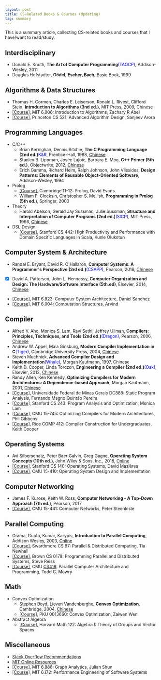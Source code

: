 ```yaml
---
layout: post
title: CS-Related Books & Courses (Updating)
tag: summary
---
```


This is a summary article, collecting CS-related books and courses that I have/want to read/study.

<!--more-->

## Interdisciplinary
* Donald E. Knuth, **The Art of Computer Programming**<font color="blue">(TAOCP)</font>, Addison-Wesley, 2011
* Douglas Hofstadter, **Gödel, Escher, Bach**, Basic Book, 1999

## Algorithms & Data Structures
* Thomas H. Cormen, Charles E. Leiserson, Ronald L. Rivest, Clifford Stein, **Introduction to Algorithms (3nd ed.)**, MIT Press, 2009, [Chinese](https://book.douban.com/subject/20432061/)
* [[Course]](https://learning-modules.mit.edu/materials/index.html?uuid=/course/6/fa18/6.006#materials), MIT 6.006: Introduction to Algorithms, Zachary R Abel
* [[Course]](http://www.cs.princeton.edu/courses/archive/fall14/cos521/), Princeton CS 521: Advanced Algorithm Design, Sanjeev Arora

## Programming Languages
* C/C++
	-  Brian Kernighan, Dennis Ritchie, **The C Programming Language (2nd ed.)**<font color="blue">K&R</font>, Prentice-Hall, 1988, [Chinese](https://book.douban.com/subject/1139336/)
	- Stanley B. Lippman, Josée Lajoie, Barbara E. Moo, **C++ Primer (5th ed.)**, Objectwrite, 2012, [Chinese](https://book.douban.com/subject/25708312/)
	- Erich Gamma, Richard Helm, Ralph Johnson, John Vlissides, **Design Patterns: Elements of Reusable Object-Oriented Software**, Addison-Wesley, 1994
* Prolog
	- [[Course]](https://www.cl.cam.ac.uk/teaching/1112/Prolog/materials.html), Cambridge'11-12: Prolog, David Evans
	- William F. Clocksin, Christopher S. Mellish, **Programming in Prolog (5th ed.)**, Springer, 2003
* Theory
	- Harold Abelson, Gerald Jay Sussman, Julie Sussman, **Structure and Interpretation of Computer Programs (2nd ed.)**<font color="blue">(SICP)</font>, MIT Press, 1996, [Chinese](https://book.douban.com/subject/1148282/)
* DSL Design
	- [[Course]](http://web.stanford.edu/class/cs442/), Stanford CS 442: High Productivity and Performance with Domain Specific Languages in Scala, Kunle Olukotun

## Computer System & Architecture
* Randal E. Bryant, David R. O'Hallaron, **Computer Systems: A Programmer's Perspective (3rd ed.)**<font color="blue">(CSAPP)</font>, Pearson, 2016, [Chinese](https://book.douban.com/subject/5333562/)
* [x] David A. Patterson, John L. Hennessy, **Computer Organization and Design: The Hardware/Software Interface (5th.ed)**, Elsevier, 2014, [Chinese](https://book.douban.com/subject/25813550/)
* [[Course]](http://csg.csail.mit.edu/6.823/index.html), MIT 6.823: Computer System Architecture, Daniel Sanchez
* [[Course]](https://6004.mit.edu/web/spring19/), MIT 6.004: Computation Structures, Arvind

## Compiler
* Alfred V. Aho, Monica S. Lam, Ravi Sethi, Jeffrey Ullman, **Compilers: Principles, Techniques, and Tools (2nd ed.)**<font color="blue">(Dragon)</font>, Pearson, 2006, [Chinese](https://book.douban.com/subject/3296317/)
* Andrew W. Appel, Maia Ginsburg, **Modern Compiler Implementation in C**<font color="blue">(Tiger)</font>, Cambridge University Press, 2004, [Chinese](https://book.douban.com/subject/30191414/)
* Steven Muchnick, **Advanced Compiler Design and Implementation**<font color="blue">(Whale)</font>, Morgan Kaufmann, 1997, [Chinese](https://book.douban.com/subject/1400374/)
* Keith D. Cooper, Linda Torczon, **Engineering a Compiler (2nd ed.)**<font color="blue">(Oak)</font>, Elsevier, 2012, [Chinese](https://book.douban.com/subject/20436488/)
* Randy Allen, Ken Kennedy, **Optimizing Compilers for Modern Architectures: A Dependence-based Approach**, Morgan Kaufmann, 2001, [Chinese](https://book.douban.com/subject/1171448/)
* [[Course]](https://homepages.dcc.ufmg.br/~fernando/classes/dcc888/), Universidade Federal de Minas Gerais DC888: Static Program Analysis, Fernando Magno Quintão Pereira
* [[Course]](https://suif.stanford.edu/~courses/cs243/), Stanford CS 243: Program Analysis and Optimization, Monica Lam
* [[Course]](http://www.cs.cmu.edu/~15745/), CMU 15-745: Optimizing Compilers for Modern Architectures, Phil Gibbons
* [[Course]](https://www.clear.rice.edu/comp412/Lectures/), Rice COMP 412: Compiler Construction for Undergraduates, Keith Cooper

## Operating Systems
* Avi Silberschatz, Peter Baer Galvin, Greg Gagne, **Operating System Concepts (10th ed.)**, John Wiley & Sons, Inc., 2018, [Online](http://www.os-book.com/OS10/slide-dir/index.html)
* [[Course]](http://www.scs.stanford.edu/19wi-cs140/), Stanford CS 140: Operating Systems, David Mazières
* [[Course]](https://www.cs.cmu.edu/~410/), CMU 15-410: Operating System Design and Implementation

## Computer Networking
* James F. Kurose, Keith W. Ross, **Computer Networking - A Top-Down Approach (7th ed.)**, Pearson, 2017
* [[Course]](https://www.cs.cmu.edu/~prs/15-441-F16/), CMU 15-441: Computer Networks, Peter Steenkiste

## Parallel Computing
* Grama, Gupta, Kumar, Karypis, **Introduction to Parallel Computing**, Addison Wesley, 2003, [Online](https://www.cs.purdue.edu/homes/ayg/book/Slides/)
* [[Course]](https://www.cs.swarthmore.edu/~newhall/cs87/s12/), Swarthmore CS 87: Parallel & Distributed Computing, Tia Newhall
* [[Course]](http://cs.brown.edu/courses/csci1780/), Brown CS 0178: Programming Parallel and Distributed Systems, Steve Reiss
* [[Course]](http://www.cs.cmu.edu/afs/cs/academic/class/15418-s11/www/), CMU [CS418](http://www.cs.cmu.edu/~418/): Parallel Computer Architecture and Programming, Todd C. Mowry

## Math
* Convex Optimization
	- Stephen Boyd, Lieven Vandenberghe, **Convex Optimization**, Cambridge, 2004, [Chinese](https://book.douban.com/subject/21249088/)
	- [[Course]](http://bicmr.pku.edu.cn/~wenzw/opt-2018-fall.html), PKU 0013660: Convex Optimization, Zaiwen Wen
* Abstract Algebra
	- [[Course]](https://canvas.harvard.edu/courses/30943/files/folder/Notes), Harvard Math 122: Algebra I: Theory of Groups and Vector Spaces

## Miscellaneous
* [Stack Overflow Recommendations](https://stackoverflow.com/questions/1711/what-is-the-single-most-influential-book-every-programmer-should-read)
* [MIT Online Resources](https://ocw.mit.edu/courses/electrical-engineering-and-computer-science/)
* [[Course]](https://people.csail.mit.edu/jshun/6886-s18/), MIT 6.886: Graph Analytics, Julian Shun
* [[Course]](http://stellar.mit.edu/S/course/6/fa14/6.172/materials.html), MIT 6.172: Performance Engineering of Software Systems